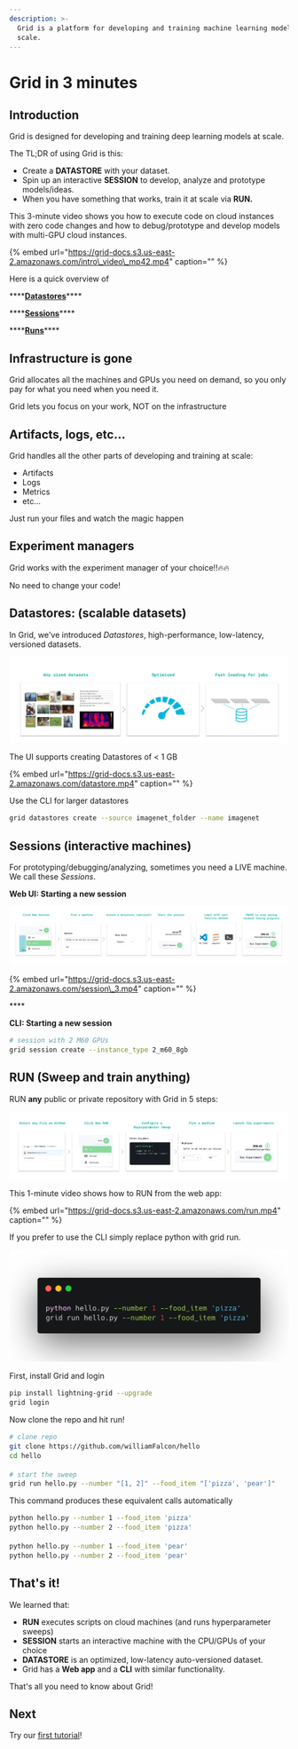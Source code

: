 ```yaml
---
description: >-
  Grid is a platform for developing and training machine learning models at
  scale.
---
```


# Grid in 3 minutes

## Introduction

Grid is designed for developing and training deep learning models at scale.

The TL;DR of using Grid is this:

* Create a **DATASTORE** with your dataset.
* Spin up an interactive **SESSION** to develop, analyze and prototype models/ideas.
* When you have something that works, train it at scale via **RUN.**

This 3-minute video shows you how to execute code on cloud instances with zero code changes and how to debug/prototype and develop models with multi-GPU cloud instances.

{% embed url="https://grid-docs.s3.us-east-2.amazonaws.com/intro\_video\_mp42.mp4" caption="" %}

Here is a quick overview of

\*\*\*\*[**Datastores**](products/add-data-to-grid-datastores/#datastores-scalable-datasets)\*\*\*\*

\*\*\*\*[**Sessions**](products/sessions/#sessions)\*\*\*\*

\*\*\*\*[**Runs**](products/run-run-and-sweep-github-files/#runs)\*\*\*\*

## **Infrastructure is gone**

Grid allocates all the machines and GPUs you need on demand, so you only pay for what you need when you need it.

Grid lets you focus on your work, NOT on the infrastructure

## Artifacts, logs, etc...

Grid handles all the other parts of developing and training at scale:

* Artifacts
* Logs
* Metrics
* etc...

Just run your files and watch the magic happen

## Experiment managers

Grid works with the experiment manager of your choice!!🔥🔥

No need to change your code!

## Datastores: \(scalable datasets\)

In Grid, we've introduced _Datastores_, high-performance, low-latency, versioned datasets.

![](../.gitbook/assets/jobs_2.jpg)

The UI supports creating Datastores of &lt; 1 GB

{% embed url="https://grid-docs.s3.us-east-2.amazonaws.com/datastore.mp4" caption="" %}

Use the CLI for larger datastores

```bash
grid datastores create --source imagenet_folder --name imagenet
```

## Sessions \(interactive machines\)

For prototyping/debugging/analyzing, sometimes you need a LIVE machine. We call these _Sessions_.

**Web UI: Starting a new session**

![](../.gitbook/assets/session.jpg)

{% embed url="https://grid-docs.s3.us-east-2.amazonaws.com/session\_3.mp4" caption="" %}

\*\*\*\*

**CLI: Starting a new session**

```bash
# session with 2 M60 GPUs
grid session create --instance_type 2_m60_8gb
```

## **RUN \(Sweep and train anything\)**

RUN **any** public or private repository with Grid in 5 steps:

![](../.gitbook/assets/exps.jpg)

This 1-minute video shows how to RUN from the web app:

{% embed url="https://grid-docs.s3.us-east-2.amazonaws.com/run.mp4" caption="" %}

If you prefer to use the CLI simply replace python with grid run.

![](../.gitbook/assets/carbon-1-%20%281%29.png)

First, install Grid and login

```bash
pip install lightning-grid --upgrade
grid login
```

Now clone the repo and hit run!

```bash
# clone repo
git clone https://github.com/williamFalcon/hello
cd hello

# start the sweep
grid run hello.py --number "[1, 2]" --food_item "['pizza', 'pear']"
```

This command produces these equivalent calls automatically

```bash
python hello.py --number 1 --food_item 'pizza'
python hello.py --number 2 --food_item 'pizza'

python hello.py --number 1 --food_item 'pear'
python hello.py --number 2 --food_item 'pear'
```

## That's it!

We learned that:

* **RUN** executes scripts on cloud machines \(and runs hyperparameter sweeps\)
* **SESSION** starts an interactive machine with the CPU/GPUs of your choice
* **DATASTORE** is an optimized, low-latency auto-versioned dataset.
* Grid has a **Web app** and a **CLI** with similar functionality.

That's all you need to know about Grid!

## Next

Try our [first tutorial](start-here/typical-workflow-web-user.md)!


